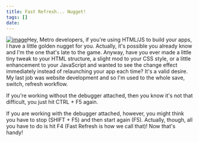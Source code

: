 ```yaml
---
title: Fast Refresh... Nugget!
tags: []
date: 
---
```


[![](http://codefoster.blob.core.windows.net/site/image/3efafa3d28834feeb0e3d04d81887ab0/fastrefresh_01_1.png "image")](http://{fix}/image.axd?picture=Windows-Live-Writer/Fast-Refresh-Nugget/1DDFB845/image.png)Hey, Metro developers, if you're using HTML/JS to build your apps, I have a little golden nugget for you. Actually, it's possible you already know and I'm the one that's late to the game. Anyway, have you ever made a little tiny tweak to your HTML structure, a slight mod to your CSS style, or a little enhancement to your JavaScript and wanted to see the change effect immediately instead of relaunching your app each time? It's a valid desire. My last job was website development and so I'm used to the whole save, switch, refresh workflow.

If you're working without the debugger attached, then you know it's not that difficult, you just hit CTRL + F5 again.

If you are working with the debugger attached, however, you might think you have to stop (SHIFT + F5) and then start again (F5). Actually, though, all you have to do is hit F4 (Fast Refresh is how we call that)! Now that's handy!